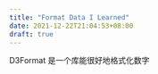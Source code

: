 ```yaml
---
title: "Format Data I Learned"
date: 2021-12-22T21:04:53+08:00
draft: true
---
```


D3Format 是一个库能很好地格式化数字


